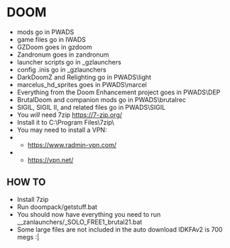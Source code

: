 # DOOM
- mods go in PWADS
- game files go in IWADS
- GZDoom goes in gzdoom
- Zandronum goes in zandronum
- launcher scripts go in _gzlaunchers
- config .inis go in _gzlaunchers 
- DarkDoomZ and Relighting go in PWADS\light
- marcelus_hd_sprites goes in PWADS\marcel
- Everything from the Doom Enhancement project goes in PWADS\DEP
- BrutalDoom and companion mods go in PWADS\brutalrec
- SIGIL, SIGIL II, and related files go in PWADS\SIGIL
- You *will* need 7zip https://7-zip.org/
- Install it to C:\Program Files\7zip\
- You may need to install a VPN:
- - https://www.radmin-vpn.com/
- - https://vpn.net/

## HOW TO
- Install 7zip
- Run doompack/getstuff.bat
- You should now have everything you need to run __zanlaunchers/_SOLO_FREE1_brutal21.bat
- Some large files are not included in the auto download IDKFAv2 is 700 megs :|